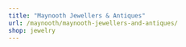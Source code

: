 ```yaml
---
title: "Maynooth Jewellers & Antiques"
url: /maynooth/maynooth-jewellers-and-antiques/
shop: jewelry
---
```

